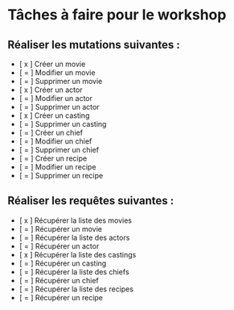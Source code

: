 # Tâches à faire pour le workshop

## Réaliser les mutations suivantes :
- [ x ] Créer un movie
- [ = ] Modifier un movie
- [ = ] Supprimer un movie
- [ x ] Créer un actor
- [ = ] Modifier un actor
- [ = ] Supprimer un actor
- [ x ] Créer un casting
- [ = ] Supprimer un casting
- [ = ] Créer un chief
- [ = ] Modifier un chief
- [ = ] Supprimer un chief
- [ = ] Créer un recipe
- [ = ] Modifier un recipe
- [ = ] Supprimer un recipe

## Réaliser les requêtes suivantes :
- [ x ] Récupérer la liste des movies
- [ = ] Récupérer un movie
- [ = ] Récupérer la liste des actors
- [ = ] Récupérer un actor
- [ x ] Récupérer la liste des castings
- [ = ] Récupérer un casting
- [ = ] Récupérer la liste des chiefs
- [ = ] Récupérer un chief
- [ = ] Récupérer la liste des recipes
- [ = ] Récupérer un recipe
